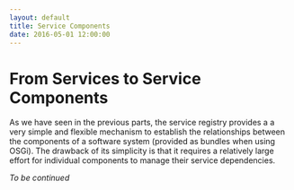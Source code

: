 ```yaml
---
layout: default
title: Service Components
date: 2016-05-01 12:00:00
---
```


# From Services to Service Components

As we have seen in the previous parts, the service registry provides a a very simple and flexible mechanism to establish the relationships between the components of a software system (provided as bundles when using OSGi). The drawback of its simplicity is that it requires a relatively large effort for individual components to manage their service dependencies.

[^scratch]: A somewhat different approach to managing services is the use of "service components". The OSGi specification defines a service component as a component that "[...] contains a description that is interpreted at run time to create and dispose objects depending on the availability of other services, the need for such an object, and available configuration data. Such objects can optionally provide a service." Have a look at the cited [article](http://www-adele.imag.fr/Les.Publications/intConferences/CBSE2003Cer.pdf) that includes a nice introduction into the topic.




*To be continued*
